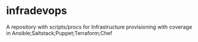 # infradevops
A repository with scripts/procs for Infrastructure provisioning with coverage in Ansible;Saltstack;Puppet;Terraform;Chef
